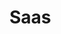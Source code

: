 # Saas

<!-- .env.local
KINDE_CLIENT_ID=d4245151c78745c7a39b18d66fa7a0de
KINDE_CLIENT_SECRET=6yGKRfnmuyx8EQ7tQClRzOk6McIfsdOs4Oj8BmBWYSSzCjsld9E2
KINDE_ISSUER_URL=https://caseycase1.kinde.com
KINDE_SITE_URL=http://localhost:3000
KINDE_POST_LOGOUT_REDIRECT_URL=http://localhost:3000
KINDE_POST_LOGIN_REDIRECT_URL=http://localhost:3000

ADMIN_EMAIL=janvichoudhary116@gmail.com
-->
